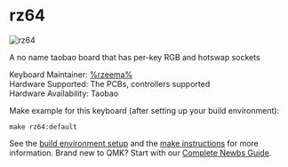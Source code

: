 # rz64

![rz64](https://i.imgur.com/b6MccLb.jpg)

A no name taobao board that has per-key RGB and hotswap sockets

Keyboard Maintainer: [%rzeema%](https://github.com/rzeema)  
Hardware Supported: The PCBs, controllers supported  
Hardware Availability: Taobao

Make example for this keyboard (after setting up your build environment):

    make rz64:default

See the [build environment setup](https://docs.qmk.fm/#/getting_started_build_tools) and the [make instructions](https://docs.qmk.fm/#/getting_started_make_guide) for more information. Brand new to QMK? Start with our [Complete Newbs Guide](https://docs.qmk.fm/#/newbs).
